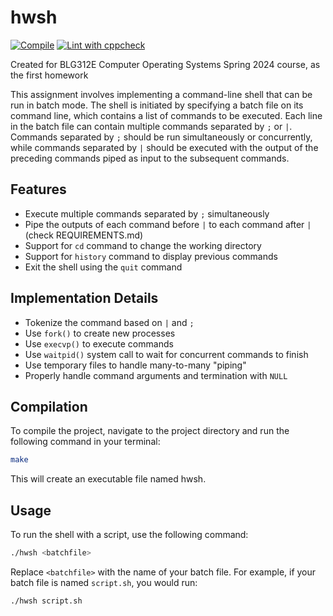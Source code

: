 # hwsh

[![Compile](https://github.com/baglayan/os-shell-homework/actions/workflows/compile.yml/badge.svg)](https://github.com/baglayan/os-shell-homework/actions/workflows/compile.yml)
[![Lint with cppcheck](https://github.com/baglayan/os-shell-homework/actions/workflows/cppcheck.yml/badge.svg)](https://github.com/baglayan/os-shell-homework/actions/workflows/cppcheck.yml)

Created for BLG312E Computer Operating Systems Spring 2024 course, as the first homework

This assignment involves implementing a command-line shell that can be run in batch mode. The shell is initiated by specifying a batch file on its command line, which contains a list of commands to be executed. Each line in the batch file can contain multiple commands separated by `;` or `|`. Commands separated by `;` should be run simultaneously or concurrently, while commands separated by `|` should be executed with the output of the preceding commands piped as input to the subsequent commands.

## Features

- Execute multiple commands separated by `;` simultaneously
- Pipe the outputs of each command before `|` to each command after `|` (check REQUIREMENTS.md)
- Support for `cd` command to change the working directory
- Support for `history` command to display previous commands
- Exit the shell using the `quit` command

## Implementation Details

- Tokenize the command based on `|` and `;`
- Use `fork()` to create new processes
- Use `execvp()` to execute commands
- Use `waitpid()` system call to wait for concurrent commands to finish
- Use temporary files to handle many-to-many "piping"
- Properly handle command arguments and termination with `NULL`

## Compilation

To compile the project, navigate to the project directory and run the following command in your terminal:

```sh
make
```

This will create an executable file named hwsh.

## Usage

To run the shell with a script, use the following command:

```sh
./hwsh <batchfile>
```

Replace `<batchfile>` with the name of your batch file. For example, if your batch file is named `script.sh`, you would run:

```sh
./hwsh script.sh
```
